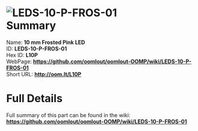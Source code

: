 
![LEDS-10-P-FROS-01](https://github.com/oomlout/oomlout-OOMP/blob/master/parts/LEDS-10-P-FROS-01/LEDS-10-P-FROS-01_420.jpg)   
Summary
=================
  
Name: __10 mm Frosted Pink LED__    
ID: __LEDS-10-P-FROS-01__   
Hex ID: __L10P__   
WebPage: __https://github.com/oomlout/oomlout-OOMP/wiki/LEDS-10-P-FROS-01__   
Short URL: __http://oom.lt/L10P__   

Full Details
==========================
Full summary of this part can be found in the wiki:   
__https://github.com/oomlout/oomlout-OOMP/wiki/LEDS-10-P-FROS-01__    

